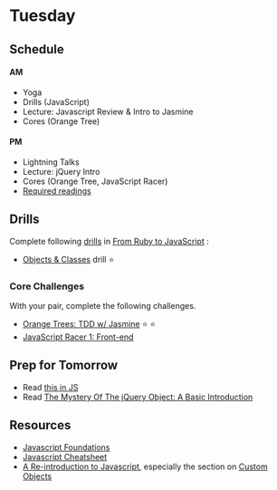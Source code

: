 # Tuesday

## Schedule

#### AM
- Yoga
- Drills (JavaScript)
- Lecture: Javascript Review & Intro to Jasmine
- Cores (Orange Tree)

#### PM
- Lightning Talks
- Lecture: jQuery Intro
- Cores (Orange Tree, JavaScript Racer)
- [Required readings](#prep-for-tomorrow)

## Drills

Complete following [drills](../../../../javascript-drills) in [From Ruby to JavaScript](../../../../javascript-from-ruby-challenge) :
- [Objects &
Classes](../../../../javascript-drills#objects--classes) drill :star:

### Core Challenges
With your pair, complete the following challenges.

- [Orange Trees: TDD w/
Jasmine](../../../../orange-jasmine-challenge) :star: :star:
- [JavaScript Racer 1: Front-end](../../../../javascript-racer-1-front-end-challenge)


## Prep for Tomorrow
- Read [this in JS](http://www.2ality.com/2014/05/this.html)
- Read [The Mystery Of The jQuery Object: A Basic Introduction](http://www.smashingmagazine.com/2014/05/29/mystery-jquery-object-syntax-basic-introduction)

## Resources
- [Javascript Foundations](http://teamtreehouse.com/library/javascript-foundations)
- [Javascript Cheatsheet](http://wps.aw.com/wps/media/objects/2234/2287950/javascript_refererence.pdf)
- [A Re-introduction to Javascript](https://developer.mozilla.org/en-US/docs/Web/JavaScript/A_re-introduction_to_JavaScript), especially the section on [Custom Objects](https://developer.mozilla.org/en-US/docs/Web/JavaScript/A_re-introduction_to_JavaScript#Custom_objects)
